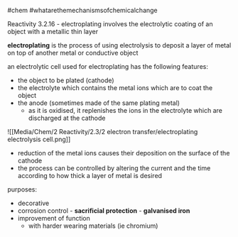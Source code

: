 #chem #whatarethemechanismsofchemicalchange

Reactivity 3.2.16 - electroplating involves the electrolytic coating of an object with a metallic thin layer

**electroplating** is the process of using electrolysis to deposit a layer of metal on top of another metal or conductive object

an electrolytic cell used for electroplating has the following features:
- the object to be plated (cathode)
- the electrolyte which contains the metal ions which are to coat the object
- the anode (sometimes made of the same plating metal)
	- as it is oxidised, it replenishes the ions in the electrolyte which are discharged at the cathode

![[Media/Chem/2 Reactivity/2.3/2 electron transfer/electroplating electrolysis cell.png]]
- reduction of the metal ions causes their deposition on the surface of the cathode
- the process can be controlled by altering the current and the time according to how thick a layer of metal is desired

purposes:
- decorative
- corrosion control
		- **sacrificial protection**
		- **galvanised iron**
- improvement of function
	- with harder wearing materials (ie chromium)